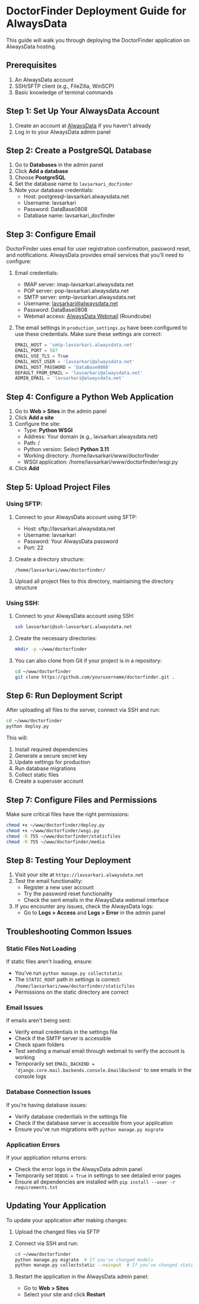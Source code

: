 # DoctorFinder Deployment Guide for AlwaysData

This guide will walk you through deploying the DoctorFinder application on AlwaysData hosting.

## Prerequisites

1. An AlwaysData account
2. SSH/SFTP client (e.g., FileZilla, WinSCP)
3. Basic knowledge of terminal commands

## Step 1: Set Up Your AlwaysData Account

1. Create an account at [AlwaysData](https://www.alwaysdata.com) if you haven't already
2. Log in to your AlwaysData admin panel

## Step 2: Create a PostgreSQL Database

1. Go to **Databases** in the admin panel
2. Click **Add a database**
3. Choose **PostgreSQL**
4. Set the database name to `lavsarkari_docfinder`
5. Note your database credentials:
   - Host: postgresql-lavsarkari.alwaysdata.net
   - Username: lavsarkari
   - Password: DataBase0808
   - Database name: lavsarkari_docfinder

## Step 3: Configure Email

DoctorFinder uses email for user registration confirmation, password reset, and notifications. AlwaysData provides email services that you'll need to configure:

1. Email credentials:
   - IMAP server: imap-lavsarkari.alwaysdata.net
   - POP server: pop-lavsarkari.alwaysdata.net
   - SMTP server: smtp-lavsarkari.alwaysdata.net
   - Username: lavsarkari@alwaysdata.net
   - Password: DataBase0808
   - Webmail access: [AlwaysData Webmail](https://webmail.alwaysdata.com/) (Roundcube)

2. The email settings in `production_settings.py` have been configured to use these credentials. Make sure these settings are correct:
   ```python
   EMAIL_HOST = 'smtp-lavsarkari.alwaysdata.net'
   EMAIL_PORT = 587
   EMAIL_USE_TLS = True
   EMAIL_HOST_USER = 'lavsarkari@alwaysdata.net'
   EMAIL_HOST_PASSWORD = 'DataBase0808'
   DEFAULT_FROM_EMAIL = 'lavsarkari@alwaysdata.net'
   ADMIN_EMAIL = 'lavsarkari@alwaysdata.net'
   ```

## Step 4: Configure a Python Web Application

1. Go to **Web > Sites** in the admin panel
2. Click **Add a site**
3. Configure the site:
   - Type: **Python WSGI**
   - Address: Your domain (e.g., lavsarkari.alwaysdata.net)
   - Path: /
   - Python version: Select **Python 3.11**
   - Working directory: /home/lavsarkari/www/doctorfinder
   - WSGI application: /home/lavsarkari/www/doctorfinder/wsgi.py
4. Click **Add**

## Step 5: Upload Project Files

### Using SFTP:

1. Connect to your AlwaysData account using SFTP:
   - Host: sftp://lavsarkari.alwaysdata.net
   - Username: lavsarkari
   - Password: Your AlwaysData password
   - Port: 22

2. Create a directory structure:
   ```
   /home/lavsarkari/www/doctorfinder/
   ```

3. Upload all project files to this directory, maintaining the directory structure

### Using SSH:

1. Connect to your AlwaysData account using SSH:
   ```bash
   ssh lavsarkari@ssh-lavsarkari.alwaysdata.net
   ```

2. Create the necessary directories:
   ```bash
   mkdir -p ~/www/doctorfinder
   ```

3. You can also clone from Git if your project is in a repository:
   ```bash
   cd ~/www/doctorfinder
   git clone https://github.com/yourusername/doctorfinder.git .
   ```

## Step 6: Run Deployment Script

After uploading all files to the server, connect via SSH and run:

```bash
cd ~/www/doctorfinder
python deploy.py
```

This will:
1. Install required dependencies
2. Generate a secure secret key
3. Update settings for production
4. Run database migrations
5. Collect static files
6. Create a superuser account

## Step 7: Configure Files and Permissions

Make sure critical files have the right permissions:

```bash
chmod +x ~/www/doctorfinder/deploy.py
chmod +x ~/www/doctorfinder/wsgi.py
chmod -R 755 ~/www/doctorfinder/staticfiles
chmod -R 755 ~/www/doctorfinder/media
```

## Step 8: Testing Your Deployment

1. Visit your site at `https://lavsarkari.alwaysdata.net`
2. Test the email functionality:
   - Register a new user account
   - Try the password reset functionality
   - Check the sent emails in the AlwaysData webmail interface
3. If you encounter any issues, check the AlwaysData logs:
   - Go to **Logs > Access** and **Logs > Error** in the admin panel

## Troubleshooting Common Issues

### Static Files Not Loading

If static files aren't loading, ensure:
- You've run `python manage.py collectstatic`
- The `STATIC_ROOT` path in settings is correct: `/home/lavsarkari/www/doctorfinder/staticfiles`
- Permissions on the static directory are correct

### Email Issues

If emails aren't being sent:
- Verify email credentials in the settings file
- Check if the SMTP server is accessible
- Check spam folders
- Test sending a manual email through webmail to verify the account is working
- Temporarily set `EMAIL_BACKEND = 'django.core.mail.backends.console.EmailBackend'` to see emails in the console logs

### Database Connection Issues

If you're having database issues:
- Verify database credentials in the settings file
- Check if the database server is accessible from your application
- Ensure you've run migrations with `python manage.py migrate`

### Application Errors

If your application returns errors:
- Check the error logs in the AlwaysData admin panel
- Temporarily set `DEBUG = True` in settings to see detailed error pages
- Ensure all dependencies are installed with `pip install --user -r requirements.txt`

## Updating Your Application

To update your application after making changes:

1. Upload the changed files via SFTP
2. Connect via SSH and run:
   ```bash
   cd ~/www/doctorfinder
   python manage.py migrate  # If you've changed models
   python manage.py collectstatic --noinput  # If you've changed static files
   ```

3. Restart the application in the AlwaysData admin panel:
   - Go to **Web > Sites**
   - Select your site and click **Restart** 